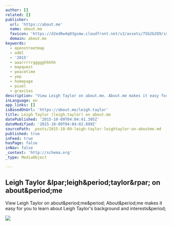 ```yaml
---
author: []
related: []
publisher:
  url: 'https://about.me'
  name: about.me
  favicon: 'https://d2ed0w4q03gsmw.cloudfront.net/s3/assets/75b2b289/images/icons/favicon.ico'
  domain: about.me
keywords:
  - openstreetmap
  - odbl
  - '2015'
  - aaarrrrrggggghhhhh
  - mapquest
  - peacetime
  - yep
  - homepage
  - pixel
  - gravitas
description: "View Leigh Taylor on about.me. About.me makes it easy for you to learn about Leigh Taylor's background and interests."
inLanguage: en
app_links: []
isBasedOnUrl: 'https://about.me/leigh.taylor'
title: Leigh Taylor (leigh.taylor) on about.me
datePublished: '2015-10-09T04:04:41.395Z'
dateModified: '2015-10-09T04:04:02.899Z'
sourcePath: _posts/2015-10-09-leigh-taylor-leightaylor-on-aboutme.md
published: true
inFeed: true
hasPage: false
inNav: false
_context: 'http://schema.org'
_type: MediaObject

---
```

<article style=""><h1>Leigh Taylor &amp;lpar;leigh&amp;period;taylor&amp;rpar; on about&amp;period;me</h1><p>View Leigh Taylor on about&amp;period;me&amp;period; About&amp;period;me makes it easy for you to learn about Leigh Taylor's background and interests&amp;period;</p><img src="http://o.aolcdn.com/dims-global/dims/ABOUTME/5/200/200/100/http://d3mod6n032mdiz.cloudfront.net/thumb2/l/e/i/leigh.taylor/leigh.taylor-840x560.jpg" /></article>